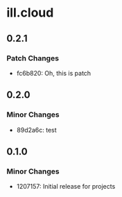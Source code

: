 # ill.cloud

## 0.2.1

### Patch Changes

- fc6b820: Oh, this is patch

## 0.2.0

### Minor Changes

- 89d2a6c: test

## 0.1.0

### Minor Changes

- 1207157: Initial release for projects
